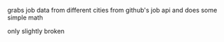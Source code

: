 grabs job data from different cities from github's job api and does some simple math

only slightly broken
